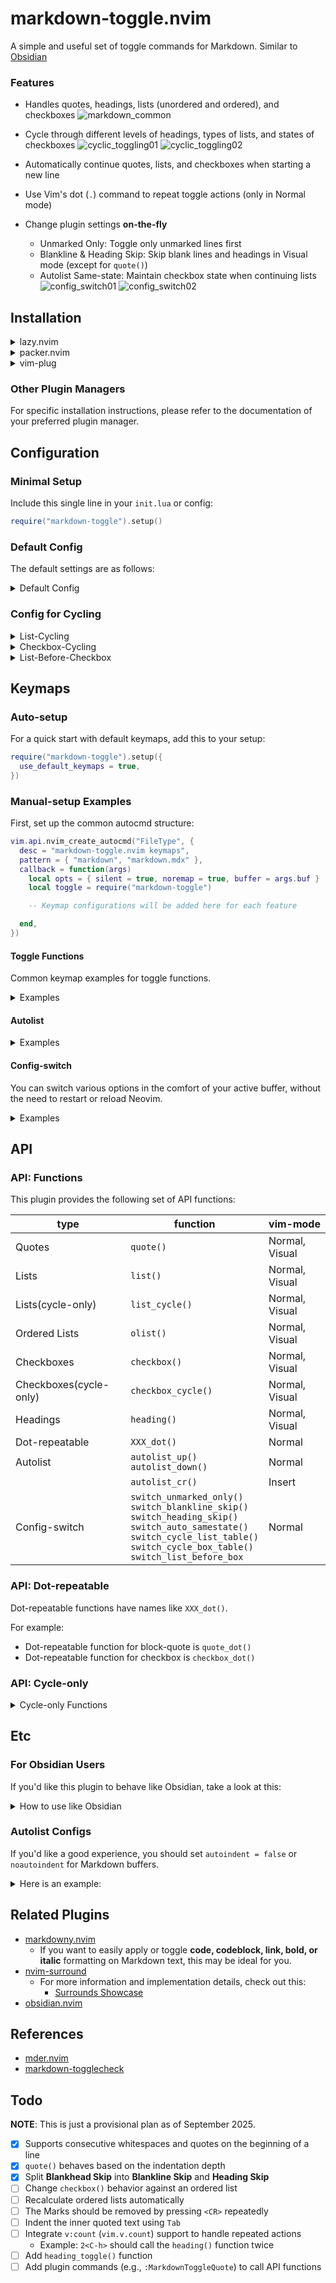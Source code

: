 # markdown-toggle.nvim

A simple and useful set of toggle commands for Markdown. Similar to [Obsidian](https://obsidian.md)

### Features
- Handles quotes, headings, lists (unordered and ordered), and checkboxes
![markdown_common](https://github.com/roodolv/markdown-toggle.nvim/assets/113752412/a6843366-ba67-4828-a6c3-780a2e0fba5c)

- Cycle through different levels of headings, types of lists, and states of checkboxes
![cyclic_toggling01](https://github.com/roodolv/markdown-toggle.nvim/assets/113752412/f52d5719-5a9a-4770-b149-808f673a1a3f)
![cyclic_toggling02](https://github.com/roodolv/markdown-toggle.nvim/assets/113752412/585fa715-2df8-40df-8f69-bca478340c30)

- Automatically continue quotes, lists, and checkboxes when starting a new line
- Use Vim's dot (`.`) command to repeat toggle actions (only in Normal mode)
- Change plugin settings **on-the-fly**
  - Unmarked Only: Toggle only unmarked lines first
  - Blankline & Heading Skip: Skip blank lines and headings in Visual mode (except for `quote()`)
  - Autolist Same-state: Maintain checkbox state when continuing lists
![config_switch01](https://github.com/roodolv/markdown-toggle.nvim/assets/113752412/d34359b2-febe-4165-ba77-eeee79676a95)
![config_switch02](https://github.com/roodolv/markdown-toggle.nvim/assets/113752412/97f9667d-a2c4-4351-9a30-6a370827e48f)

## Installation
<details>
  <summary>lazy.nvim</summary>

```lua
{
  "roodolv/markdown-toggle.nvim",
  config = function()
    require("markdown-toggle").setup()
  end,
},
```
</details>

<details>
  <summary>packer.nvim</summary>

```lua
use {
  "roodolv/markdown-toggle.nvim",
  config = function()
    require("markdown-toggle").setup()
  end,
}
```
</details>

<details>
  <summary>vim-plug</summary>

```lua
Plug "roodolv/markdown-toggle.nvim"
```
</details>

### Other Plugin Managers
For specific installation instructions, please refer to the documentation of your preferred plugin manager.

## Configuration

### Minimal Setup
Include this single line in your `init.lua` or config:
```lua
require("markdown-toggle").setup()
```

### Default Config
The default settings are as follows:

<details>
  <summary>Default Config</summary>

```lua
require("markdown-toggle").setup({
  -- If true, the auto-setup for the default keymaps is enabled
  use_default_keymaps = false,
  -- The keymaps are valid only for these filetypes
  filetypes = { "markdown", "markdown.mdx" },

  -- The list marks table used in cycle-mode (list_table[1] is used as the default list-mark)
  list_table = { "-", "+", "*", "=" },
  -- Cycle the marks in user-defined table when toggling lists
  cycle_list_table = false,

  -- The checkbox marks table used in cycle-mode (box_table[1] is used as the default checked-state)
  box_table = { "x", "~", "!", ">" },
  -- Cycle the marks in user-defined table when toggling checkboxes
  cycle_box_table = false,
  -- A bullet list is toggled before turning into a checkbox (similar to how it works in Obsidian).
  list_before_box = false,

  -- The heading marks table used in `markdown-toggle.heading`
  heading_table = { "#", "##", "###", "####", "#####" },

  -- Skip blank lines in Visual mode (except for `quote()`)
  enable_blankline_skip = true,
  -- Skip headings in Visual mode (except for `quote()`)
  enable_heading_skip = true,
  -- Toggle only unmarked lines first
  enable_unmarked_only = true,
  -- Automatically continue lists on new lines
  enable_autolist = true,
  -- Maintain checkbox state when continuing lists
  enable_auto_samestate = false,
  -- Dot-repeat for toggle functions in Normal mode
  enable_dot_repeat = true,
})
```
</details>

### Config for Cycling
<details>
  <summary>List-Cycling</summary>

- `cycle_list_table = false` (default):
```
foo
↓ call `list()`
- foo
↓
foo
↓
```

- `cycle_list_table = true` and `list_table = { "-", "+" }`:
```
foo
↓ call `list()`
- foo
↓
+ foo
↓
foo
↓
```
</details>

<details>
  <summary>Checkbox-Cycling</summary>

- `cycle_box_table = false` (default):
```
foo
↓ call `checkbox()`
- foo
↓
- [ ] foo
↓
- [x] foo
↓
- foo
↓
```

- `cycle_box_table = true` and `box_table = { "x", "~" }`:
```
foo
↓ call `checkbox()`
- foo
↓
- [ ] foo
↓
- [x] foo
↓
- [~] foo
↓
- foo
↓
```
</details>

<details>
  <summary>List-Before-Checkbox</summary>

- `list_before_box = false` (default):
```
foo
↓ call `checkbox()`
- [ ] foo
↓
- [x] foo
↓
- [ ] foo
↓
```

- `list_before_box = true`:
```
foo
↓ call `checkbox()`
- foo
↓
- [ ] foo
↓
- [x] foo
↓
- foo
↓
```
</details>

## Keymaps

### Auto-setup
For a quick start with default keymaps, add this to your setup:
```lua
require("markdown-toggle").setup({
  use_default_keymaps = true,
})
```

### Manual-setup Examples
First, set up the common autocmd structure:
```lua
vim.api.nvim_create_autocmd("FileType", {
  desc = "markdown-toggle.nvim keymaps",
  pattern = { "markdown", "markdown.mdx" },
  callback = function(args)
    local opts = { silent = true, noremap = true, buffer = args.buf }
    local toggle = require("markdown-toggle")

    -- Keymap configurations will be added here for each feature

  end,
})
```

#### Toggle Functions
Common keymap examples for toggle functions.
<details>
  <summary>Examples</summary>

If `enable_dot_repeat = true` (default):
```lua
opts.expr = true -- required for dot-repeat in Normal mode
vim.keymap.set("n", "<C-q>", toggle.quote_dot, opts)
vim.keymap.set("n", "<C-l>", toggle.list_dot, opts)
vim.keymap.set("n", "<Leader><C-l>", toggle.list_cycle_dot, opts)
vim.keymap.set("n", "<C-n>", toggle.olist_dot, opts)
vim.keymap.set("n", "<M-x>", toggle.checkbox_dot, opts)
vim.keymap.set("n", "<Leader><M-x>", toggle.checkbox_cycle_dot, opts)
vim.keymap.set("n", "<C-h>", toggle.heading_dot, opts)

opts.expr = false -- required for Visual mode
vim.keymap.set("x", "<C-q>", toggle.quote, opts)
vim.keymap.set("x", "<C-l>", toggle.list, opts)
vim.keymap.set("x", "<Leader><C-l>", toggle.list_cycle, opts)
vim.keymap.set("x", "<C-n>", toggle.olist, opts)
vim.keymap.set("x", "<M-x>", toggle.checkbox, opts)
vim.keymap.set("x", "<Leader><M-x>", toggle.checkbox_cycle, opts)
vim.keymap.set("x", "<C-h>", toggle.heading, opts)
```

If `enable_dot_repeat = false`:
```lua
vim.keymap.set({ "n", "x" }, "<C-q>", toggle.quote, opts)
vim.keymap.set({ "n", "x" }, "<C-l>", toggle.list, opts)
vim.keymap.set({ "n", "x" }, "<Leader><C-l>", toggle.list_cycle, opts)
vim.keymap.set({ "n", "x" }, "<C-n>", toggle.olist, opts)
vim.keymap.set({ "n", "x" }, "<M-x>", toggle.checkbox, opts)
vim.keymap.set({ "n", "x" }, "<Leader><M-x>", toggle.checkbox_cycle, opts)
vim.keymap.set({ "n", "x" }, "<C-h>", toggle.heading, opts)
```
</details>

#### Autolist
<details>
  <summary>Examples</summary>

If `enable_autolist = true` (default):
```lua
vim.keymap.set("n", "O", toggle.autolist_up, opts)
vim.keymap.set("n", "o", toggle.autolist_down, opts)
vim.keymap.set("i", "<CR>", toggle.autolist_cr, opts)
```
</details>

#### Config-switch
You can switch various options in the comfort of your active buffer, without the need to restart or reload Neovim.
<details>
  <summary>Examples</summary>

```lua
vim.keymap.set("n", "<Leader>mU", toggle.switch_unmarked_only, opts)
vim.keymap.set("n", "<Leader>mB", toggle.switch_blankline_skip, opts)
vim.keymap.set("n", "<Leader>mH", toggle.switch_heading_skip, opts)
vim.keymap.set("n", "<Leader>mS", toggle.switch_auto_samestate, opts)
vim.keymap.set("n", "<Leader>mL", toggle.switch_cycle_list_table, opts)
vim.keymap.set("n", "<Leader>mX", toggle.switch_cycle_box_table, opts)
vim.keymap.set("n", "<Leader>mC", toggle.switch_list_before_box, opts)
```
</details>

## API
### API: Functions
This plugin provides the following set of API functions:

| type | function | vim-mode |
| -- | -- | -- |
| Quotes                | `quote()`             | Normal, Visual |
| Lists                 | `list()`              | Normal, Visual |
| Lists(cycle-only)     | `list_cycle()`        | Normal, Visual |
| Ordered Lists         | `olist()`             | Normal, Visual |
| Checkboxes            | `checkbox()`          | Normal, Visual |
| Checkboxes(cycle-only)| `checkbox_cycle()`    | Normal, Visual |
| Headings              | `heading()`           | Normal, Visual |
| Dot-repeatable        | `XXX_dot()`           | Normal         |
| Autolist              | `autolist_up()`<br>`autolist_down()` | Normal |
|                       | `autolist_cr()`       | Insert         |
| Config-switch         | `switch_unmarked_only()`<br>`switch_blankline_skip()`<br>`switch_heading_skip()`<br>`switch_auto_samestate()`<br>`switch_cycle_list_table()`<br>`switch_cycle_box_table()`<br>`switch_list_before_box` | Normal |

### API: Dot-repeatable
Dot-repeatable functions have names like `XXX_dot()`.

For example:
- Dot-repeatable function for block-quote is `quote_dot()`
- Dot-repeatable function for checkbox is `checkbox_dot()`

### API: Cycle-only
<details>
  <summary>Cycle-only Functions</summary>

The **cycle-only** functions are like:
- `list_cycle()`, `list_cycle_dot()`
- `checkbox_cycle()`, `checkbox_cycle_dot()`

These funcs **only perform mark-cycling** every time you call them, regardless of whether `cycle_XXX_table` is `true` or not.

So if you'd like to have TWO separate keymaps for both toggling and cycling functions, you no longer need to set or switch `cycle_XXX_table`:
```lua
-- list() performs toggling/cycling (can be switched with option)
vim.keymap.set({ "n", "x" }, "<C-l>", toggle.list, opts)
-- list_cycle() performs cycling only
vim.keymap.set({ "n", "x" }, "<Leader><C-l>", toggle.list_cycle, opts)
```
</details>

## Etc
### For Obsidian Users
If you'd like this plugin to behave like Obsidian, take a look at this:

<details>
  <summary>How to use like Obsidian</summary>

| Obsidian commands | API | config |
| :-- | :-- | :-- |
| Toggle blockquote     | `quote()`, `quote_dot()`      | any |
| Toggle bullet list    | `list()`, `list_dot()`        | any |
| Toggle numbered list  | `olist()`, `olist_dot()`      | any |
| Toggle checkbox status| `checkbox()`, `checkbox_dot()`| `list_before_box` is `false` |
| Cycle bullet/checkbox | `checkbox()`, `checkbox_dot()`| `list_before_box` is `true`  |

**NOTE**: `list_before_box` can be toggled with `switch_list_before_box()`.
</details>

### Autolist Configs
If you'd like a good experience, you should set `autoindent = false` or `noautoindent` for Markdown buffers.

<details>
  <summary>Here is an example:</summary>

  ```lua
  vim.o.autoindent = false
  ```

  or

  ```lua
  vim.o.autoindent = true

  vim.api.nvim_create_autocmd({ "FileType" }, {
    pattern = "markdown",
    command = "setl expandtab tabstop=4 shiftwidth=4 softtabstop=4 noautoindent",
  })
  ```

**NOTE**: You can freely set the values for `tabstop`, `shiftwidth` and `softtabstop`.
</details>

## Related Plugins
- [markdowny.nvim](https://github.com/antonk52/markdowny.nvim)
  - If you want to easily apply or toggle **code, codeblock, link, bold, or italic** formatting on Markdown text, this may be ideal for you.
- [nvim-surround](https://github.com/kylechui/nvim-surround)
  - For more information and implementation details, check out this:
    - [Surrounds Showcase](https://github.com/kylechui/nvim-surround/discussions/53)
- [obsidian.nvim](https://github.com/epwalsh/obsidian.nvim)

## References
- [mder.nvim](https://github.com/phanen/mder.nvim)
- [markdown-togglecheck](https://github.com/nfrid/markdown-togglecheck)

## Todo
**NOTE**: This is just a provisional plan as of September 2025.

- [x] Supports consecutive whitespaces and quotes on the beginning of a line
- [x] `quote()` behaves based on the indentation depth
- [x] Split **Blankhead Skip** into **Blankline Skip** and **Heading Skip**
- [ ] Change `checkbox()` behavior against an ordered list
- [ ] Recalculate ordered lists automatically
- [ ] The Marks should be removed by pressing `<CR>` repeatedly
- [ ] Indent the inner quoted text using `Tab`
- [ ] Integrate `v:count` (`vim.v.count`) support to handle repeated actions
  - Example: `2<C-h>` should call the `heading()` function twice
- [ ] Add `heading_toggle()` function
- [ ] Add plugin commands (e.g., `:MarkdownToggleQuote`) to call API functions
